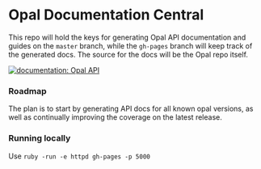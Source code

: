 # Opal Documentation Central

This repo will hold the keys for generating Opal API documentation and guides on the `master` branch, while the `gh-pages` branch will keep track of the generated docs. The source for the docs will be the Opal repo itself.

[![documentation: Opal API](http://img.shields.io/badge/API%20documentation-read%20now-blue.svg)](https://opal.github.io/docs/index.html)

### Roadmap

The plan is to start by generating API docs for all known opal versions, as well as continually improving the coverage on the latest release.

### Running locally

Use `ruby -run -e httpd gh-pages -p 5000`

